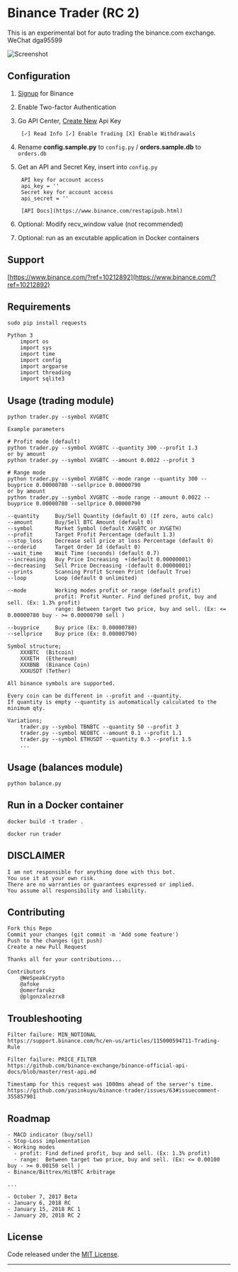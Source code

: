 # Binance Trader (RC 2)

This is an experimental bot for auto trading the binance.com exchange. WeChat dga95599

![Screenshot](https://github.com/yasinkuyu/binance-trader/blob/master/img/screenshot.png)

## Configuration

1. [Signup](https://www.binance.com/?ref=10212892) for Binance
2. Enable Two-factor Authentication
3. Go API Center, [Create New](https://www.binance.com/en/my/settings/api-management?ref=10212892) Api Key

        [✓] Read Info [✓] Enable Trading [X] Enable Withdrawals

4. Rename **config.sample.py** to `config.py` / **orders.sample.db** to `orders.db`
5. Get an API and Secret Key, insert into `config.py`

        API key for account access
        api_key = ''
        Secret key for account access
        api_secret = ''

        [API Docs](https://www.binance.com/restapipub.html)

6. Optional: Modify recv_window value (not recommended)

7. Optional: run as an excutable application in Docker containers

## Support

[https://www.binance.com/?ref=10212892](https://www.binance.com/?ref=10212892)

## Requirements

    sudo pip install requests

    Python 3
        import os
        import sys
        import time
        import config
        import argparse
        import threading
        import sqlite3

## Usage (trading module)

    python trader.py --symbol XVGBTC

    Example parameters

    # Profit mode (default)
    python trader.py --symbol XVGBTC --quantity 300 --profit 1.3
    or by amount
    python trader.py --symbol XVGBTC --amount 0.0022 --profit 3

    # Range mode
    python trader.py --symbol XVGBTC --mode range --quantity 300 --buyprice 0.00000780 --sellprice 0.00000790
    or by amount
    python trader.py --symbol XVGBTC --mode range --amount 0.0022 --buyprice 0.00000780 --sellprice 0.00000790

    --quantity     Buy/Sell Quantity (default 0) (If zero, auto calc)
    --amount       Buy/Sell BTC Amount (default 0)
    --symbol       Market Symbol (default XVGBTC or XVGETH)
    --profit       Target Profit Percentage (default 1.3)
    --stop_loss    Decrease sell price at loss Percentage (default 0)
    --orderid      Target Order Id (default 0)
    --wait_time    Wait Time (seconds) (default 0.7)
    --increasing   Buy Price Increasing  +(default 0.00000001)
    --decreasing   Sell Price Decreasing -(default 0.00000001)
    --prints       Scanning Profit Screen Print (default True)
    --loop         Loop (default 0 unlimited)

    --mode         Working modes profit or range (default profit)
                   profit: Profit Hunter. Find defined profit, buy and sell. (Ex: 1.3% profit)
                   range: Between target two price, buy and sell. (Ex: <= 0.00000780 buy - >= 0.00000790 sell )

    --buyprice     Buy price (Ex: 0.00000780)
    --sellprice    Buy price (Ex: 0.00000790)

    Symbol structure;
        XXXBTC  (Bitcoin)
        XXXETH  (Ethereum)
        XXXBNB  (Binance Coin)
        XXXUSDT (Tether)

    All binance symbols are supported.

    Every coin can be different in --profit and --quantity.
    If quantity is empty --quantity is automatically calculated to the minimum qty.

    Variations;
        trader.py --symbol TBNBTC --quantity 50 --profit 3
        trader.py --symbol NEOBTC --amount 0.1 --profit 1.1
        trader.py --symbol ETHUSDT --quantity 0.3 --profit 1.5
        ...

## Usage (balances module)

    python balance.py

## Run in a Docker container

    docker build -t trader .

    docker run trader

## DISCLAIMER

    I am not responsible for anything done with this bot.
    You use it at your own risk.
    There are no warranties or guarantees expressed or implied.
    You assume all responsibility and liability.

## Contributing

    Fork this Repo
    Commit your changes (git commit -m 'Add some feature')
    Push to the changes (git push)
    Create a new Pull Request

    Thanks all for your contributions...

    Contributors
        @WeSpeakCrypto
        @afoke
        @omerfarukz
        @plgonzalezrx8

## Troubleshooting

    Filter failure: MIN_NOTIONAL
    https://support.binance.com/hc/en-us/articles/115000594711-Trading-Rule

    Filter failure: PRICE_FILTER
    https://github.com/binance-exchange/binance-official-api-docs/blob/master/rest-api.md

    Timestamp for this request was 1000ms ahead of the server's time.
    https://github.com/yasinkuyu/binance-trader/issues/63#issuecomment-355857901

## Roadmap

    - MACD indicator (buy/sell)
    - Stop-Loss implementation
    - Working modes
      - profit: Find defined profit, buy and sell. (Ex: 1.3% profit)
      - range:  Between target two price, buy and sell. (Ex: <= 0.00100 buy - >= 0.00150 sell )
    - Binance/Bittrex/HitBTC Arbitrage  

    ...

    - October 7, 2017 Beta
    - January 6, 2018 RC
    - January 15, 2018 RC 1
    - January 20, 2018 RC 2

## License

Code released under the [MIT License](https://opensource.org/licenses/MIT).

---
